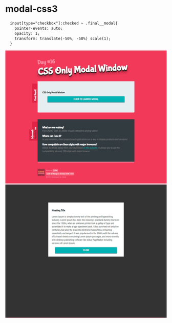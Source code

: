 # modal-css3

      input[type="checkbox"]:checked ~ .final__modal{
        pointer-events: auto;
        opacity: 1;
        transform: translate(-50%, -50%) scale(1);
      }

<img src="modal.png" />
<img src="modal1.png" />

